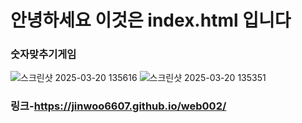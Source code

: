 # 안녕하세요 이것은 index.html 입니다

### 숫자맞추기게임


![스크린샷 2025-03-20 135616](https://github.com/user-attachments/assets/7b3ab097-46cf-403e-a908-a53250b8e226)
![스크린샷 2025-03-20 135351](https://github.com/user-attachments/assets/721c5e2b-bdbc-47e0-b7cb-96f8d65ccee8)


### 링크-https://jinwoo6607.github.io/web002/
